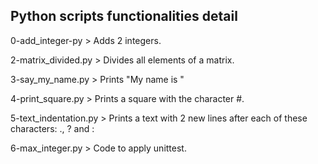## Python scripts functionalities detail

0-add_integer-py > Adds 2 integers.

2-matrix_divided.py > Divides all elements of a matrix.

3-say_my_name.py > Prints "My name is <first name> <last name>"

4-print_square.py > Prints a square with the character #.

5-text_indentation.py > Prints a text with 2 new lines after each of these characters: ., ? and :

6-max_integer.py > Code to apply unittest.